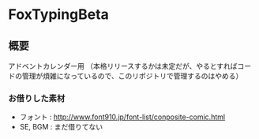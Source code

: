 # FoxTypingBeta

## 概要

アドベントカレンダー用
（本格リリースするかは未定だが、やるとすればコードの管理が煩雑になっているので、このリポジトリで管理するのはやめる）

### お借りした素材

- フォント : http://www.font910.jp/font-list/conposite-comic.html
- SE, BGM : まだ借りてない
